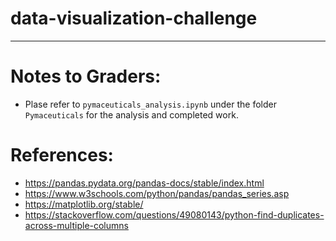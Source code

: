 # data-visualization-challenge
---
# Notes to Graders:
- Plase refer to <code>pymaceuticals_analysis.ipynb</code> under the folder <code>Pymaceuticals</code> for the analysis and completed work.
# References:
- https://pandas.pydata.org/pandas-docs/stable/index.html
- https://www.w3schools.com/python/pandas/pandas_series.asp
- https://matplotlib.org/stable/
- https://stackoverflow.com/questions/49080143/python-find-duplicates-across-multiple-columns
